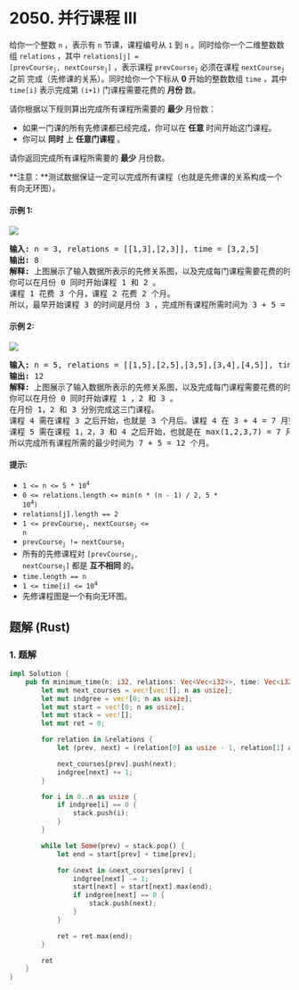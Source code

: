 # 2050. 并行课程 III
给你一个整数 `n` ，表示有 `n` 节课，课程编号从 `1` 到 `n` 。同时给你一个二维整数数组 `relations` ，其中 <code>relations[j] = [prevCourse<sub>j</sub>, nextCourse<sub>j</sub>]</code> ，表示课程 <code>prevCourse<sub>j</sub></code> 必须在课程 <code>nextCourse<sub>j</sub></code> 之前 完成（先修课的关系）。同时给你一个下标从 **0** 开始的整数数组 `time` ，其中 `time[i]` 表示完成第 `(i+1)` 门课程需要花费的 **月份** 数。

请你根据以下规则算出完成所有课程所需要的 **最少** 月份数：
* 如果一门课的所有先修课都已经完成，你可以在 **任意** 时间开始这门课程。
* 你可以 **同时** 上 **任意门课程** 。

请你返回完成所有课程所需要的 **最少** 月份数。

**注意：**测试数据保证一定可以完成所有课程（也就是先修课的关系构成一个有向无环图）。

#### 示例 1:
![](https://assets.leetcode.com/uploads/2021/10/07/ex1.png)
<pre>
<strong>输入:</strong> n = 3, relations = [[1,3],[2,3]], time = [3,2,5]
<strong>输出:</strong> 8
<strong>解释:</strong> 上图展示了输入数据所表示的先修关系图，以及完成每门课程需要花费的时间。
你可以在月份 0 同时开始课程 1 和 2 。
课程 1 花费 3 个月，课程 2 花费 2 个月。
所以，最早开始课程 3 的时间是月份 3 ，完成所有课程所需时间为 3 + 5 = 8 个月。
</pre>

#### 示例 2:
![](https://assets.leetcode.com/uploads/2021/10/07/ex2.png)
<pre>
<strong>输入:</strong> n = 5, relations = [[1,5],[2,5],[3,5],[3,4],[4,5]], time = [1,2,3,4,5]
<strong>输出:</strong> 12
<strong>解释:</strong> 上图展示了输入数据所表示的先修关系图，以及完成每门课程需要花费的时间。
你可以在月份 0 同时开始课程 1 ，2 和 3 。
在月份 1，2 和 3 分别完成这三门课程。
课程 4 需在课程 3 之后开始，也就是 3 个月后。课程 4 在 3 + 4 = 7 月完成。
课程 5 需在课程 1，2，3 和 4 之后开始，也就是在 max(1,2,3,7) = 7 月开始。
所以完成所有课程所需的最少时间为 7 + 5 = 12 个月。
</pre>

#### 提示:
* <code>1 <= n <= 5 * 10<sup>4</sup></code>
* <code>0 <= relations.length <= min(n * (n - 1) / 2, 5 * 10<sup>4</sup>)</code>
* `relations[j].length == 2`
* <code>1 <= prevCourse<sub>j</sub>, nextCourse<sub>j</sub> <= n</code>
* <code>prevCourse<sub>j</sub> != nextCourse<sub>j</sub></code>
* 所有的先修课程对 <code>[prevCourse<sub>j</sub>, nextCourse<sub>j</sub>]</code> 都是 **互不相同** 的。
* `time.length == n`
* <code>1 <= time[i] <= 10<sup>4</sup></code>
* 先修课程图是一个有向无环图。

## 题解 (Rust)

### 1. 题解
```Rust
impl Solution {
    pub fn minimum_time(n: i32, relations: Vec<Vec<i32>>, time: Vec<i32>) -> i32 {
        let mut next_courses = vec![vec![]; n as usize];
        let mut indgree = vec![0; n as usize];
        let mut start = vec![0; n as usize];
        let mut stack = vec![];
        let mut ret = 0;

        for relation in &relations {
            let (prev, next) = (relation[0] as usize - 1, relation[1] as usize - 1);

            next_courses[prev].push(next);
            indgree[next] += 1;
        }

        for i in 0..n as usize {
            if indgree[i] == 0 {
                stack.push(i);
            }
        }

        while let Some(prev) = stack.pop() {
            let end = start[prev] + time[prev];

            for &next in &next_courses[prev] {
                indgree[next] -= 1;
                start[next] = start[next].max(end);
                if indgree[next] == 0 {
                    stack.push(next);
                }
            }

            ret = ret.max(end);
        }

        ret
    }
}
```
